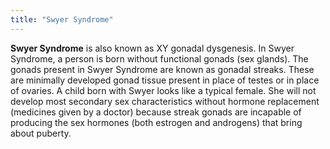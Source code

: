 ```yaml
---
title: "Swyer Syndrome"
---
```


**Swyer Syndrome** is also known as XY gonadal dysgenesis. In Swyer Syndrome, a person is born without functional gonads (sex glands). The gonads present in Swyer Syndrome are known as gonadal streaks. These are minimally developed gonad tissue present in place of testes or in place of ovaries. A child born with Swyer looks like a typical female. She will not develop most secondary sex characteristics without hormone replacement (medicines given by a doctor) because streak gonads are incapable of producing the sex hormones (both estrogen and androgens) that bring about puberty.